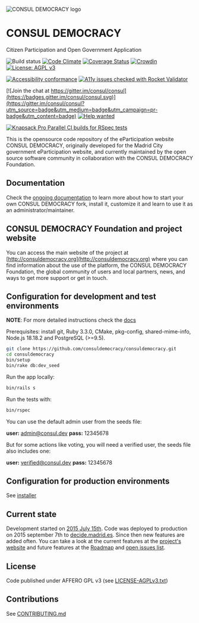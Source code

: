 <!--
  Title: CONSUL DEMOCRACY
  Description: Citizen Participation and Open Government Application
  Keywords: democracy, citizen participation, eparticipation, debates, proposals, voting, consultations, crowdlaw, participatory budgeting.
-->

![CONSUL DEMOCRACY logo](https://raw.githubusercontent.com/consuldemocracy/consuldemocracy/master/public/consul_logo.png)

# CONSUL DEMOCRACY

Citizen Participation and Open Government Application

![Build status](https://github.com/consuldemocracy/consuldemocracy/workflows/tests/badge.svg)
[![Code Climate](https://codeclimate.com/github/consuldemocracy/consuldemocracy/badges/gpa.svg)](https://codeclimate.com/github/consuldemocracy/consuldemocracy)
[![Coverage Status](https://coveralls.io/repos/github/consuldemocracy/consuldemocracy/badge.svg)](https://coveralls.io/github/consuldemocracy/consuldemocracy?branch=master)
[![Crowdin](https://d322cqt584bo4o.cloudfront.net/consul/localized.svg)](https://translate.consuldemocracy.org/)
[![License: AGPL v3](https://img.shields.io/badge/License-AGPL%20v3-blue.svg)](http://www.gnu.org/licenses/agpl-3.0)

[![Accessibility conformance](https://img.shields.io/badge/accessibility-WAI:AA-green.svg)](https://www.w3.org/WAI/eval/Overview)
[![A11y issues checked with Rocket Validator](https://rocketvalidator.com/badges/checked_with_rocket_validator.svg?url=https://rocketvalidator.com)](https://rocketvalidator.com/opensource)

[![Join the chat at https://gitter.im/consul/consul](https://badges.gitter.im/consul/consul.svg)](https://gitter.im/consul/consul?utm_source=badge&utm_medium=badge&utm_campaign=pr-badge&utm_content=badge)
[![Help wanted](https://img.shields.io/badge/help-wanted-brightgreen.svg?style=flat-square)](https://github.com/consuldemocracy/consuldemocracy/issues?q=is%3Aopen+label%3A"help+wanted")

[![Knapsack Pro Parallel CI builds for RSpec tests](https://img.shields.io/badge/Knapsack%20Pro-Parallel%20/%20RSpec%20tests-%230074ff)](https://knapsackpro.com/dashboard/organizations/176/projects/202/test_suites/318/builds?utm_campaign=organization-id-176&utm_content=test-suite-id-318&utm_medium=readme&utm_source=knapsack-pro-badge&utm_term=project-id-202)

This is the opensource code repository of the eParticipation website CONSUL DEMOCRACY, originally developed for the Madrid City government eParticipation website, and currently maintained by the open source software community in collaboration with the CONSUL DEMOCRACY Foundation.

## Documentation

Check the [ongoing documentation](https://docs.consuldemocracy.org/index) to learn more about how to start your own CONSUL DEMOCRACY fork, install it, customize it and learn to use it as an administrator/maintainer.

## CONSUL DEMOCRACY Foundation and project website

You can access the main website of the project at [http://consuldemocracy.org](http://consuldemocracy.org) where you can find information about the use of the platform, the CONSUL DEMOCRACY Foundation, the global community of users and local partners, news, and ways to get more support or get in touch.

## Configuration for development and test environments

**NOTE**: For more detailed instructions check the [docs](https://docs.consuldemocracy.org)

Prerequisites: install git, Ruby 3.3.0, CMake, pkg-config, shared-mime-info, Node.js 18.18.2 and PostgreSQL (>=9.5).

```bash
git clone https://github.com/consuldemocracy/consuldemocracy.git
cd consuldemocracy
bin/setup
bin/rake db:dev_seed
```

Run the app locally:

```bash
bin/rails s
```

Run the tests with:

```bash
bin/rspec
```

You can use the default admin user from the seeds file:

 **user:** admin@consul.dev
 **pass:** 12345678

But for some actions like voting, you will need a verified user, the seeds file also includes one:

 **user:** verified@consul.dev
 **pass:** 12345678

## Configuration for production environments

See [installer](https://github.com/consuldemocracy/installer)

## Current state

Development started on [2015 July 15th](https://github.com/consuldemocracy/consuldemocracy/commit/8db36308379accd44b5de4f680a54c41a0cc6fc6). Code was deployed to production on 2015 september 7th to [decide.madrid.es](https://decide.madrid.es). Since then new features are added often. You can take a look at the current features at the [project's website](http://consuldemocracy.org/) and future features at the [Roadmap](https://github.com/orgs/consuldemocracy/projects/1) and [open issues list](https://github.com/consuldemocracy/consuldemocracy/issues).

## License

Code published under AFFERO GPL v3 (see [LICENSE-AGPLv3.txt](LICENSE-AGPLv3.txt))

## Contributions

See [CONTRIBUTING.md](CONTRIBUTING.md)
